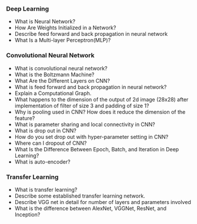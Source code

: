 ### Deep Learning
- What is Neural Network?
- How Are Weights Initialized in a Network?
- Describe feed forward and back propagation in neural network
- What Is a Multi-layer Perceptron(MLP)?

### Convolutional Neural Network
- What is convolutional neural network?
- What is the Boltzmann Machine?
- What Are the Different Layers on CNN?
- What is feed forward and back propagation in neural network?
- Explain a Computational Graph.
- What happens to the dimension of the output of 2d image (28x28) after implementation of filter of size 3 and padding of size 1?
- Why is pooling used in CNN? How does it reduce the dimension of the feature?
- What is parameter sharing and local connectivity in CNN?
- What is drop out in CNN?
- How do you set drop out with hyper-parameter setting in CNN?
- Where can I dropout of CNN?
- What Is the Difference Between Epoch, Batch, and Iteration in Deep Learning?
- What is auto-encoder?

### Transfer Learning
- What is transfer learning?
- Describe some established transfer learning network.
- Describe VGG net in detail for number of layers and parameters involved
- What is the difference between AlexNet, VGGNet, ResNet, and Inception?

